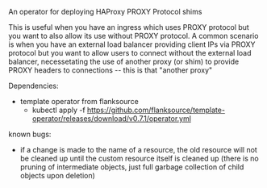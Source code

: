 An operator for deploying HAProxy PROXY Protocol shims

This is useful when you have an ingress which uses PROXY protocol but you want
to also allow its use without PROXY protocol.  A common scenario is when you
have an external load balancer providing client IPs via PROXY protocol but you
want to allow users to connect without the external load balancer,
necessetating the use of another proxy (or shim) to provide PROXY headers to
connections -- this is that "another proxy"

Dependencies:
* template operator from flanksource
  * kubectl apply -f https://github.com/flanksource/template-operator/releases/download/v0.7.1/operator.yml



known bugs:

* if a change is made to the name of a resource, the old resource will not be
  cleaned up until the custom resource itself is cleaned up (there is no
  pruning of intermediate objects, just full garbage collection of child
  objects upon deletion)
